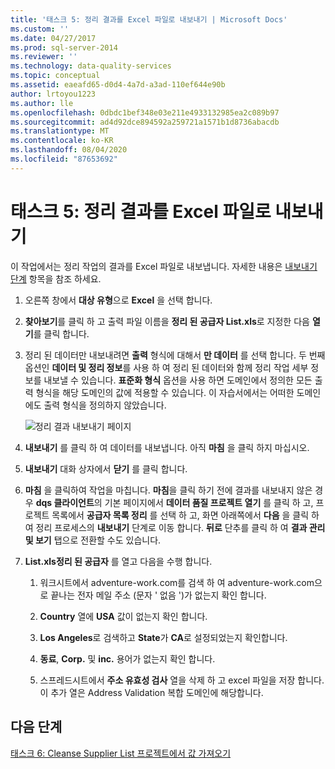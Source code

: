 ```yaml
---
title: '태스크 5: 정리 결과를 Excel 파일로 내보내기 | Microsoft Docs'
ms.custom: ''
ms.date: 04/27/2017
ms.prod: sql-server-2014
ms.reviewer: ''
ms.technology: data-quality-services
ms.topic: conceptual
ms.assetid: eaeafd65-d0d4-4a7d-a3ad-110ef644e90b
author: lrtoyou1223
ms.author: lle
ms.openlocfilehash: 0dbdc1bef348e03e211e4933132985ea2c089b97
ms.sourcegitcommit: ad4d92dce894592a259721a1571b1d8736abacdb
ms.translationtype: MT
ms.contentlocale: ko-KR
ms.lasthandoff: 08/04/2020
ms.locfileid: "87653692"
---
```

# <a name="task-5-exporting-cleansing-results-to-an-excel-file"></a>태스크 5: 정리 결과를 Excel 파일로 내보내기
  이 작업에서는 정리 작업의 결과를 Excel 파일로 내보냅니다. 자세한 내용은 [내보내기 단계](https://msdn.microsoft.com/library/hh213061.aspx#Export) 항목을 참조 하세요.  
  
1.  오른쪽 창에서 **대상 유형**으로 **Excel** 을 선택 합니다.  
  
2.  **찾아보기**를 클릭 하 고 출력 파일 이름을 **정리 된 공급자 List.xls**로 지정한 다음 **열기**를 클릭 합니다.  
  
3.  정리 된 데이터만 내보내려면 **출력** 형식에 대해서 **만 데이터** 를 선택 합니다. 두 번째 옵션인 **데이터 및 정리 정보**를 사용 하 여 정리 된 데이터와 함께 정리 작업 세부 정보를 내보낼 수 있습니다. **표준화 형식** 옵션을 사용 하면 도메인에서 정의한 모든 출력 형식을 해당 도메인의 값에 적용할 수 있습니다. 이 자습서에서는 어떠한 도메인에도 출력 형식을 정의하지 않았습니다.  
  
     ![정리 결과 내보내기 페이지](../../2014/tutorials/media/et-exportingcleansingresultstoanexcelfile.jpg "정리 결과 내보내기 페이지")  
  
4.  **내보내기** 를 클릭 하 여 데이터를 내보냅니다. 아직 **마침** 을 클릭 하지 마십시오.  
  
5.  **내보내기** 대화 상자에서 **닫기** 를 클릭 합니다.  
  
6.  **마침** 을 클릭하여 작업을 마칩니다. **마침**을 클릭 하기 전에 결과를 내보내지 않은 경우 **dqs 클라이언트**의 기본 페이지에서 **데이터 품질 프로젝트 열기** 를 클릭 하 고, 프로젝트 목록에서 **공급자 목록 정리** 를 선택 하 고, 화면 아래쪽에서 **다음** 을 클릭 하 여 정리 프로세스의 **내보내기** 단계로 이동 합니다. **뒤로** 단추를 클릭 하 여 **결과 관리 및 보기** 탭으로 전환할 수도 있습니다.  
  
7.  **List.xls정리 된 공급자** 를 열고 다음을 수행 합니다.  
  
    1.  워크시트에서 adventure-work.com를 검색 하 여 adventure-work.com으로 끝나는 전자 메일 주소 (문자 ' 없음 ')가 없는지 확인 합니다.  
  
    2.  **Country** 열에 **USA** 값이 없는지 확인 합니다.  
  
    3.  **Los Angeles**로 검색하고 **State**가 **CA**로 설정되었는지 확인합니다.  
  
    4.  **동료**, **Corp.** 및 **inc.** 용어가 없는지 확인 합니다.  
  
    5.  스프레드시트에서 **주소 유효성 검사** 열을 삭제 하 고 excel 파일을 저장 합니다. 이 추가 열은 Address Validation 복합 도메인에 해당합니다.  
  
## <a name="next-step"></a>다음 단계  
 [태스크 6: Cleanse Supplier List 프로젝트에서 값 가져오기](../../2014/tutorials/task-6-importing-values-from-the-cleanse-supplier-list-project.md)  
  
  
